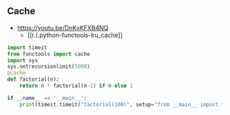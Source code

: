 

## Cache

- <https://youtu.be/DnKxKFXB4NQ>
  - [[r.(.python-functools-lru_cache]]

```python
import timeit
from functools import cache
import sys
sys.setrecursionlimit(5000)
@cache
def factorial(n):
    return n * factorial(n-1) if n else 1

if __name__ == '__main__':
    print(timeit.timeit("factorial(100)", setup="from __main__ import factorial"))
```
